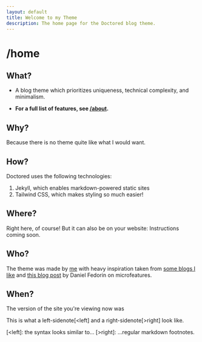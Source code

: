 ```yaml
---
layout: default
title: Welcome to my Theme
description: The home page for the Doctored blog theme.
---
```


# /home

## What?

- A blog theme which prioritizes uniqueness, technical complexity, and minimalism.

- **For a full list of features, see [/about](/about).**

## Why?

Because there is no theme quite like what I would want.

## How?

Doctored uses the following technologies:

1. Jekyll, which enables markdown-powered static sites
2. Tailwind CSS, which makes styling so much easier!

## Where?

Right here, of course! But it can also be on your website: Instructions coming soon.

## Who?

The theme was made by [me]() with heavy inspiration taken from [some blogs I like]() and [this blog post](https://danilafe.com/blog/blog_microfeatures/) by Daniel Fedorin on microfeatures.

## When?

The version of the site you're viewing now was 

This is what a left-sidenote[<left] and a right-sidenote[>right] look like.

[<left]: the syntax looks similar to...
[>right]: ...regular markdown footnotes.
